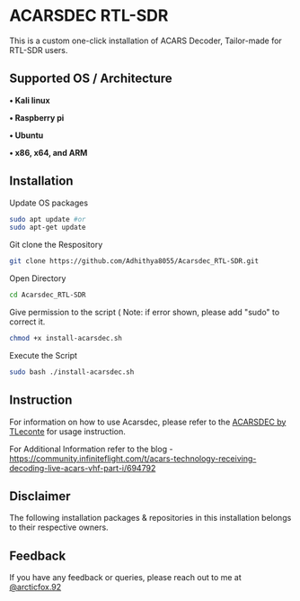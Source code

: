 
# ACARSDEC RTL-SDR

This is a custom one-click installation of ACARS Decoder, Tailor-made for 
RTL-SDR users.


## Supported OS / Architecture

**• Kali linux**

**• Raspberry pi**

**• Ubuntu**

**• x86, x64, and ARM**


## Installation

Update OS packages
```bash
sudo apt update #or
sudo apt-get update
```

Git clone the Respository
 ```bash
git clone https://github.com/Adhithya8055/Acarsdec_RTL-SDR.git
```   

Open Directory
```bash
cd Acarsdec_RTL-SDR
```

Give permission to the script ( Note: if error shown, please add "sudo" to correct it.
```bash
chmod +x install-acarsdec.sh
```

Execute the Script
```bash 
sudo bash ./install-acarsdec.sh
```

## Instruction

For information on how to use Acarsdec, please refer to the [ACARSDEC by TLeconte](https://github.com/TLeconte/acarsdec) for usage instruction.

For Additional Information refer to the blog - https://community.infiniteflight.com/t/acars-technology-receiving-decoding-live-acars-vhf-part-i/694792


## Disclaimer
The following installation packages & repositories in this installation belongs to their respective owners.


## Feedback

If you have any feedback or queries, please reach out to me at [@arcticfox.92](https://www.instagram.com/arcticfox.92/)

